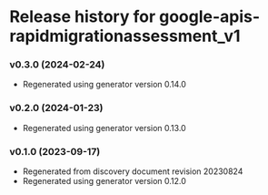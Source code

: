 # Release history for google-apis-rapidmigrationassessment_v1

### v0.3.0 (2024-02-24)

* Regenerated using generator version 0.14.0

### v0.2.0 (2024-01-23)

* Regenerated using generator version 0.13.0

### v0.1.0 (2023-09-17)

* Regenerated from discovery document revision 20230824
* Regenerated using generator version 0.12.0


